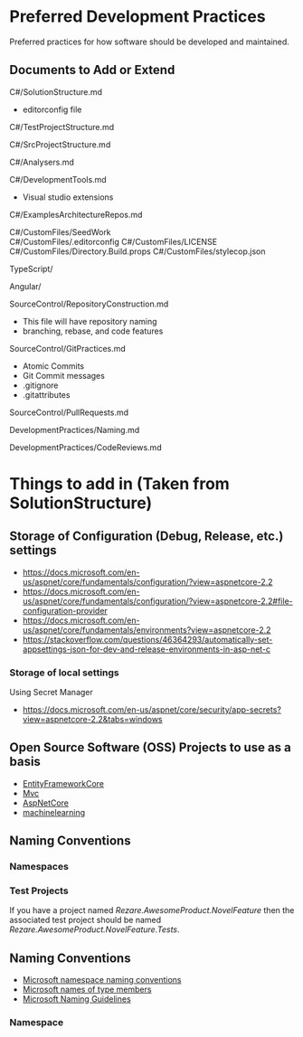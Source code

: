 # Preferred Development Practices
Preferred practices for how software should be developed and maintained.

## Documents to Add or Extend

C#/SolutionStructure.md
 - editorconfig file
 
C#/TestProjectStructure.md

C#/SrcProjectStructure.md

C#/Analysers.md

C#/DevelopmentTools.md
 - Visual studio extensions

C#/ExamplesArchitectureRepos.md

C#/CustomFiles/SeedWork  
C#/CustomFiles/.editorconfig
C#/CustomFiles/LICENSE
C#/CustomFiles/Directory.Build.props
C#/CustomFiles/stylecop.json

TypeScript/

Angular/

SourceControl/RepositoryConstruction.md
 - This file will have repository naming
 - branching, rebase, and code features

SourceControl/GitPractices.md
 - Atomic Commits
 - Git Commit messages
 - .gitignore
 - .gitattributes
 
SourceControl/PullRequests.md

DevelopmentPractices/Naming.md

DevelopmentPractices/CodeReviews.md


# Things to add in (Taken from SolutionStructure)

## Storage of Configuration (Debug, Release, etc.) settings

 - https://docs.microsoft.com/en-us/aspnet/core/fundamentals/configuration/?view=aspnetcore-2.2
 - https://docs.microsoft.com/en-us/aspnet/core/fundamentals/configuration/?view=aspnetcore-2.2#file-configuration-provider
 - https://docs.microsoft.com/en-us/aspnet/core/fundamentals/environments?view=aspnetcore-2.2
 - https://stackoverflow.com/questions/46364293/automatically-set-appsettings-json-for-dev-and-release-environments-in-asp-net-c

### Storage of local settings

Using Secret Manager
 - https://docs.microsoft.com/en-us/aspnet/core/security/app-secrets?view=aspnetcore-2.2&tabs=windows

## Open Source Software (OSS) Projects to use as a basis

 - [EntityFrameworkCore](https://github.com/aspnet/EntityFrameworkCore)
 - [Mvc](https://github.com/aspnet/Mvc)
 - [AspNetCore](https://github.com/aspnet/AspNetCore)
 - [machinelearning](https://github.com/dotnet/machinelearning)

## Naming Conventions

### Namespaces

### Test Projects

If you have a project named _Rezare.AwesomeProduct.NovelFeature_ then the associated test project should be named _Rezare.AwesomeProduct.NovelFeature.Tests_.

## Naming Conventions

 - [Microsoft namespace naming conventions](https://docs.microsoft.com/en-us/dotnet/standard/design-guidelines/names-of-namespaces)
 - [Microsoft names of type members](https://docs.microsoft.com/en-us/dotnet/standard/design-guidelines/names-of-type-members)
 - [Microsoft Naming Guidelines](https://docs.microsoft.com/en-us/dotnet/standard/design-guidelines/naming-guidelines)

### Namespace




[Microsoft namespace naming conventions]: https://docs.microsoft.com/en-us/dotnet/standard/design-guidelines/names-of-namespaces

